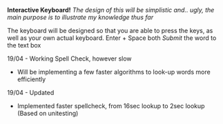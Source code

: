 **Interactive Keyboard!**
*The design of this will be simplistic and.. *ugly*, the main purpose is to illustrate my knowledge thus far*

The keyboard will be designed so that you are able to press the keys, as well as your own actual keyboard.
Enter + Space both *Submit* the word to the text box


19/04 - Working Spell Check, however slow
- Will be implementing a few faster algorithms to look-up words more efficiently

19/04 - Updated
- Implemented faster spellcheck, from 16sec lookup to 2sec lookup (Based on unitesting)
